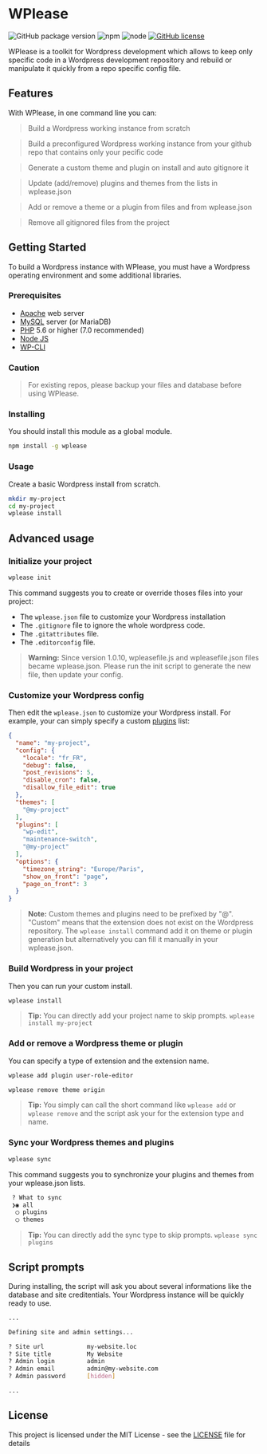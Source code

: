 # WPlease

![GitHub package version](https://img.shields.io/github/package-json/v/badges/shields.svg?style=flat-square)
![npm](https://img.shields.io/npm/v/npm.svg?style=flat-square)
![node](https://img.shields.io/node/v/passport.svg?style=flat-square)
[![GitHub license](https://img.shields.io/github/license/fugudesign/wplease.svg?style=flat-square)](https://github.com/fugudesign/wplease/blob/master/LICENSE)

WPlease is a toolkit for Wordpress development which allows to keep only specific code in a Wordpress development repository and rebuild or manipulate it quickly from a repo specific config file.

## Features

With WPlease, in one command line you can:

> Build a Wordpress working instance from scratch

> Build a preconfigured Wordpress working instance from your github repo that contains only your pecific code

> Generate a custom theme and plugin on install and auto gitignore it

> Update (add/remove) plugins and themes from the lists in wplease.json

> Add or remove a theme or a plugin from files and from wplease.json

> Remove all gitignored files from the project

## Getting Started

To build a Wordpress instance with WPlease, you must have a Wordpress operating environment and some additional libraries.

### Prerequisites

* [Apache](https://httpd.apache.org/download.cgi) web server
* [MySQL](https://dev.mysql.com/downloads/installer/) server (or MariaDB)
* [PHP](http://php.net/manual/en/install.php) 5.6 or higher (7.0 recommended)
* [Node JS](https://nodejs.org/)
* [WP-CLI](https://wp-cli.org/)

### Caution
> For existing repos, please backup your files and database before using WPlease.

### Installing

You should install this module as a global module.

```bash
npm install -g wplease
```

### Usage

Create a basic Wordpress install from scratch.
```bash
mkdir my-project
cd my-project
wplease install
```

## Advanced usage

### Initialize your project

```bash
wplease init
```
This command suggests you to create or override thoses files into your project: 
- The `wplease.json` file to customize your Wordpress installation 
- The `.gitignore` file to ignore the whole wordpress code.
- The `.gitattributes` file.
- The `.editorconfig` file.

> **Warning:**
> Since version 1.0.10, wpleasefile.js and wpleasefile.json files became wplease.json. Please run the init script to generate the new file, then update your config.

### Customize your Wordpress config

Then edit the `wplease.json` to customize your Wordpress install.
For example, your can simply specify a custom [plugins](https://wordpress.org/plugins/) list:
```json
{
  "name": "my-project",
  "config": {
    "locale": "fr_FR",
    "debug": false,
    "post_revisions": 5,
    "disable_cron": false,
    "disallow_file_edit": true
  },
  "themes": [
    "@my-project"
  ],
  "plugins": [
    "wp-edit",
    "maintenance-switch",
    "@my-project"
  ],
  "options": {
    "timezone_string": "Europe/Paris",
    "show_on_front": "page",
    "page_on_front": 3
  }
}
```
> **Note:** 
> Custom themes and plugins need to be prefixed by "@". "Custom" means that the extension does not exist on the Wordpress repository. The `wplease install` command add it on theme or plugin generation but alternatively you can fill it manually in your wplease.json.

### Build Wordpress in your project

Then you can run your custom install.

```bash
wplease install
```

> **Tip:**
> You can directly add your project name to skip prompts. `wplease install my-project`

### Add or remove a Wordpress theme or plugin

You can specify a type of extension and the extension name.

```bash
wplease add plugin user-role-editor
```

```bash
wplease remove theme origin
```

> **Tip:** 
> You simply can call the short command like `wplease add` or `wplease remove` and the script ask your for the extension type and name.

### Sync your Wordpress themes and plugins

```bash
wplease sync
```

This command suggests you to synchronize your plugins and themes from your wplease.json lists.

```bash
 ? What to sync
 ❯◉ all
  ◯ plugins
  ◯ themes
```

> **Tip:**
> You can directly add the sync type to skip prompts. `wplease sync plugins`

## Script prompts

During installing, the script will ask you about several informations like the database and site creditentials. Your Wordpress instance will be quickly ready to use.

```bash
...

Defining site and admin settings...

? Site url            my-website.loc
? Site title          My Website
? Admin login         admin
? Admin email         admin@my-website.com
? Admin password      [hidden]

...
```

## License

This project is licensed under the MIT License - see the [LICENSE](LICENSE) file for details
